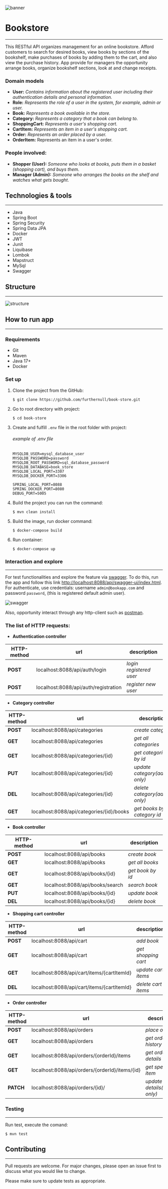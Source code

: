 ![banner](src/main/resources/screenshots/banner.jpg)
# Bookstore
***
This RESTful API organizes management for an online bookstore.
Afford customers to search for desired books,
view books by sections of the bookshelf, make purchases of books
by adding them to the cart, and also view the purchase history.
App provide for managers the opportunity arrange books, organize bookshelf sections,
look at and change receipts.

### Domain models
* **User:** *Contains information about the registered user 
including their authentication details and personal information.*
* **Role:** *Represents the role of a user in the system, for example,
admin or user.*
* **Book:** *Represents a book available in the store.*
* **Category:** *Represents a category that a book can belong to.*
* **ShoppingCart:** *Represents a user's shopping cart.*
* **CartItem:** *Represents an item in a user's shopping cart.*
* **Order:** *Represents an order placed by a user.*
* **OrderItem:** Represents an item in a user's order.

### People involved:
* **Shopper (User):** *Someone who looks at books, puts them in a basket (shopping cart), 
and buys them.*
* **Manager (Admin):** *Someone who arranges the books on the shelf and watches what gets bought*.

## Technologies & tools
***
* Java
* Spring Boot
* Spring Security
* Spring Data JPA
* Docker
* JWT
* Junit
* Liquibase
* Lombok
* Mapstruct
* MySql
* Swagger

## Structure
***
![structure](src/main/resources/screenshots/diagram.png)

## How to run app
***
### Requirements
* Git
* Maven
* Java 17+
* Docker

### Set up
1. Clone the project from the GitHub:

    ```$ git clone https://github.com/furthernull/book-store.git```
  
2. Go to root directory with project:

    ```$ cd book-store```

3. Create and fulfill `.env` file in the root folder with project:

   ###### example of .env file
   ```
   MYSQLDB_USER=mysql_database_user
   MYSQLDB_PASSWORD=password
   MYSQLDB_ROOT_PASSWORD=sql_database_password
   MYSQLDB_DATABASE=book_store
   MYSQLDB_LOCAL_PORT=3307
   MYSQLDB_DOCKER_PORT=3306

   SPRING_LOCAL_PORT=8088
   SPRING_DOCKER_PORT=8080
   DEBUG_PORT=5005
   ```
4. Build the project you can run the command:

   ```$ mvn clean install```

5. Build the image, run docker command:

   ```$ docker-compose build```

6. Run container:

   ```$ docker-compose up```

### Interaction and explore
***
For test functionalities and explore the feature via [swagger](https://swagger.io/).
To do this, run the app and follow this link
[http://localhost:8088/api/swagger-ui/index.html](http://localhost:8088/api/swagger-ui/index.html).
For authenticate, use credentials: username `admin@bookapp.com` 
and password `password`, (this is registered default admin user).  

![swagger](src/main/resources/screenshots/swagger.png)

Also, opportunity interact through any http-client such as 
[postman](https://www.postman.com/).

### The list of HTTP requests:

- **Authentication controller**

| HTTP-method | url                                  | description             |
|-------------|--------------------------------------|-------------------------|
| **POST**    | localhost:8088/api/auth/login        | *login registered user* |
| **POST**    | localhost:8088/api/auth/registration | *register new user*     |

- **Category controller**

| HTTP-method | url                                      | description                   |
|-------------|------------------------------------------|-------------------------------|
| **POST**    | localhost:8088/api/categories            | *create category*             |
| **GET**     | localhost:8088/api/categories            | *get all categories*          |
| **GET**     | localhost:8088/api/categories/{id}       | *get categories by id*        |
| **PUT**     | localhost:8088/api/categories/{id}       | *update category(admin only)* |
| **DEL**     | localhost:8088/api/categories/{id}       | *delete category(admin only)* |
| **GET**     | localhost:8088/api/categories/{id}/books | *get books by category id*    |

- **Book controller**

| HTTP-method | url                             | description      |
|-------------|---------------------------------|------------------|
| **POST**    | localhost:8088/api/books        | *create book*    |
| **GET**     | localhost:8088/api/books        | *get all books*  |
| **GET**     | localhost:8088/api/books/{id}   | *get book by id* |
| **GET**     | localhost:8088/api/books/search | *search book*    |
| **PUT**     | localhost:8088/api/books/{id}   | *update book*    |
| **DEL**     | localhost:8088/api/books/{id}   | *delete book*    |

- **Shopping cart controller**

| HTTP-method | url                                        | description         |
|-------------|--------------------------------------------|---------------------|
| **POST**    | localhost:8088/api/cart                    | *add book*          |
| **GET**     | localhost:8088/api/cart                    | *get shopping cart* |
| **GET**     | localhost:8088/api/cart/items/{cartItemId} | *update cart items* |
| **DEL**     | localhost:8088/api/cart/items/{cartItemId} | *delete cart items* |

- **Order controller**

| HTTP-method | url                                            | description                        |
|-------------|------------------------------------------------|------------------------------------|
| **POST**    | localhost:8088/api/orders                      | *place order*                      |
| **GET**     | localhost:8088/api/orders                      | *get order history*                |
| **GET**     | localhost:8088/api/orders/{orderId}/items      | *get order details*                |
| **GET**     | localhost:8088/api/orders/{orderId}/items/{id} | *get specific item*                |
| **PATCH**   | localhost:8088/api/orders/{id}/                | *update order details(admin only)* |

### Testing
***
Run test, execute the comand:

   ```$ mvn test```

## Contributing
***
Pull requests are welcome. For major changes, please open an issue first
to discuss what you would like to change.

Please make sure to update tests as appropriate.